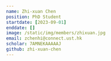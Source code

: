 ```yaml
---
name: Zhi-xuan Chen
position: PhD Student
startdate: [2023-09-01]
enddate: []
image: /static/img/members/zhixuan.jpg
email: zchenhi@connect.ust.hk
scholar: 7AMNEKAAAAAJ
github: zhi-xuan-chen
---
```

